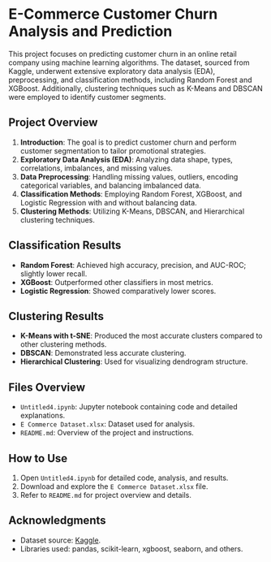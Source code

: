 # E-Commerce Customer Churn Analysis and Prediction

This project focuses on predicting customer churn in an online retail company using machine learning algorithms. The dataset, sourced from Kaggle, underwent extensive exploratory data analysis (EDA), preprocessing, and classification methods, including Random Forest and XGBoost. Additionally, clustering techniques such as K-Means and DBSCAN were employed to identify customer segments.

## Project Overview

1. **Introduction**: The goal is to predict customer churn and perform customer segmentation to tailor promotional strategies.
2. **Exploratory Data Analysis (EDA)**: Analyzing data shape, types, correlations, imbalances, and missing values.
3. **Data Preprocessing**: Handling missing values, outliers, encoding categorical variables, and balancing imbalanced data.
4. **Classification Methods**: Employing Random Forest, XGBoost, and Logistic Regression with and without balancing data.
5. **Clustering Methods**: Utilizing K-Means, DBSCAN, and Hierarchical clustering techniques.

## Classification Results

- **Random Forest**: Achieved high accuracy, precision, and AUC-ROC; slightly lower recall.
- **XGBoost**: Outperformed other classifiers in most metrics.
- **Logistic Regression**: Showed comparatively lower scores.

## Clustering Results

- **K-Means with t-SNE**: Produced the most accurate clusters compared to other clustering methods.
- **DBSCAN**: Demonstrated less accurate clustering.
- **Hierarchical Clustering**: Used for visualizing dendrogram structure.

## Files Overview

- `Untitled4.ipynb`: Jupyter notebook containing code and detailed explanations.
- `E Commerce Dataset.xlsx`: Dataset used for analysis.
- `README.md`: Overview of the project and instructions.

## How to Use

1. Open `Untitled4.ipynb` for detailed code, analysis, and results.
2. Download and explore the `E Commerce Dataset.xlsx` file.
3. Refer to `README.md` for project overview and details.

## Acknowledgments

- Dataset source: [Kaggle](https://www.kaggle.com/datasets/ankitverma2010/ecommerce-customer-churn-analysis-and-prediction).
- Libraries used: pandas, scikit-learn, xgboost, seaborn, and others.
